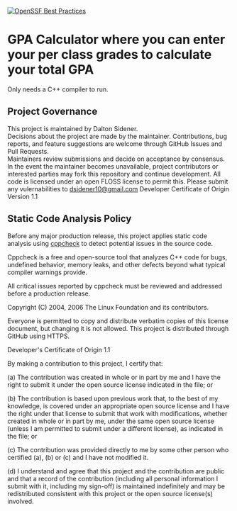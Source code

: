[![OpenSSF Best Practices](https://www.bestpractices.dev/projects/10488/badge)](https://www.bestpractices.dev/projects/10488)
# GPA Calculator where you can enter your per class grades to calculate your total GPA
Only needs a C++ compiler to run.
## Project Governance

This project is maintained by Dalton Sidener.  
Decisions about the project are made by the maintainer. Contributions, bug reports, and feature suggestions are welcome through GitHub Issues and Pull Requests.  
Maintainers review submissions and decide on acceptance by consensus.
In the event the maintainer becomes unavailable, project contributors or interested parties may fork this repository and continue development. All code is licensed under an open FLOSS license to permit this.
Please submit any vulernabilities to dsidener10@gmail.com
Developer Certificate of Origin
Version 1.1
## Static Code Analysis Policy

Before any major production release, this project applies static code analysis using [cppcheck](http://cppcheck.sourceforge.net/) to detect potential issues in the source code.

Cppcheck is a free and open-source tool that analyzes C++ code for bugs, undefined behavior, memory leaks, and other defects beyond what typical compiler warnings provide.

All critical issues reported by cppcheck must be reviewed and addressed before a production release.

Copyright (C) 2004, 2006 The Linux Foundation and its contributors.

Everyone is permitted to copy and distribute verbatim copies of this
license document, but changing it is not allowed.
This project is distributed through GitHub using HTTPS.

Developer's Certificate of Origin 1.1

By making a contribution to this project, I certify that:

(a) The contribution was created in whole or in part by me and I
    have the right to submit it under the open source license
    indicated in the file; or

(b) The contribution is based upon previous work that, to the best
    of my knowledge, is covered under an appropriate open source
    license and I have the right under that license to submit that
    work with modifications, whether created in whole or in part
    by me, under the same open source license (unless I am
    permitted to submit under a different license), as indicated
    in the file; or

(c) The contribution was provided directly to me by some other
    person who certified (a), (b) or (c) and I have not modified
    it.

(d) I understand and agree that this project and the contribution
    are public and that a record of the contribution (including all
    personal information I submit with it, including my sign-off) is
    maintained indefinitely and may be redistributed consistent with
    this project or the open source license(s) involved.


